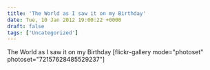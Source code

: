```yaml
---
title: 'The World as I saw it on my Birthday'
date: Tue, 10 Jan 2012 19:00:22 +0000
draft: false
tags: ['Uncategorized']
---
```


The World as I saw it on my Birthday \[flickr-gallery mode="photoset" photoset="72157628485529237"\]